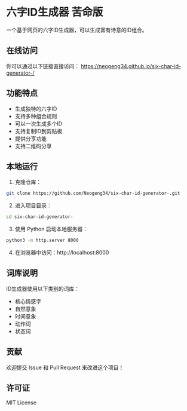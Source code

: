 # 六字ID生成器 苦命版

一个基于网页的六字ID生成器，可以生成富有诗意的ID组合。

## 在线访问

你可以通过以下链接直接访问：
https://neogeng34.github.io/six-char-id-generator-/

## 功能特点

- 生成独特的六字ID
- 支持多种组合规则
- 可以一次生成多个ID
- 支持复制ID到剪贴板
- 提供分享功能
- 支持二维码分享

## 本地运行

1. 克隆仓库：
```bash
git clone https://github.com/Neogeng34/six-char-id-generator-.git
```

2. 进入项目目录：
```bash
cd six-char-id-generator-
```

3. 使用 Python 启动本地服务器：
```bash
python3 -m http.server 8000
```

4. 在浏览器中访问：http://localhost:8000

## 词库说明

ID生成器使用以下类别的词库：
- 核心情感字
- 自然意象
- 时间意象
- 动作词
- 状态词

## 贡献

欢迎提交 Issue 和 Pull Request 来改进这个项目！

## 许可证

MIT License 